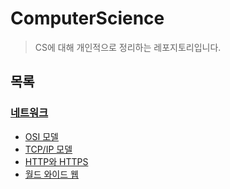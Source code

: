 # ComputerScience
> CS에 대해 개인적으로 정리하는 레포지토리입니다.

## 목록
### [네트워크](./Network)
- [OSI 모델](./Network/OSI_Model.md)
- [TCP/IP 모델](./Network/TCP_IP_Model.md)
- [HTTP와 HTTPS](./Network/HTTP_HTTPS.md)
- [월드 와이드 웹](./Network/World_Wide_Web.md)
